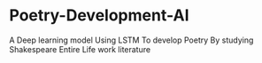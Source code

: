 # Poetry-Development-AI
A Deep learning model Using LSTM To develop Poetry By studying Shakespeare Entire Life work literature  
